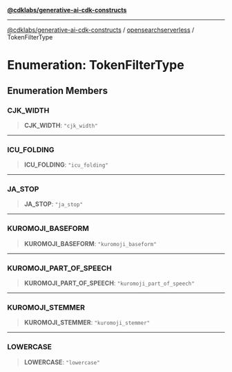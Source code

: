 [**@cdklabs/generative-ai-cdk-constructs**](../../../README.md)

***

[@cdklabs/generative-ai-cdk-constructs](../../../README.md) / [opensearchserverless](../README.md) / TokenFilterType

# Enumeration: TokenFilterType

## Enumeration Members

### CJK\_WIDTH

> **CJK\_WIDTH**: `"cjk_width"`

***

### ICU\_FOLDING

> **ICU\_FOLDING**: `"icu_folding"`

***

### JA\_STOP

> **JA\_STOP**: `"ja_stop"`

***

### KUROMOJI\_BASEFORM

> **KUROMOJI\_BASEFORM**: `"kuromoji_baseform"`

***

### KUROMOJI\_PART\_OF\_SPEECH

> **KUROMOJI\_PART\_OF\_SPEECH**: `"kuromoji_part_of_speech"`

***

### KUROMOJI\_STEMMER

> **KUROMOJI\_STEMMER**: `"kuromoji_stemmer"`

***

### LOWERCASE

> **LOWERCASE**: `"lowercase"`
